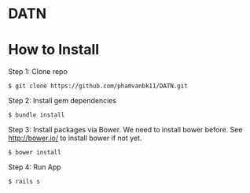 # DATN

# How to Install

Step 1: Clone repo
```
$ git clone https://github.com/phamvanbk11/DATN.git

```

Step 2: Install gem dependencies
```
$ bundle install
```

Step 3: Install packages via Bower. We need to install bower before. See http://bower.io/ to install bower if not yet.
```
$ bower install
```

Step 4: Run App
```
$ rails s
```
